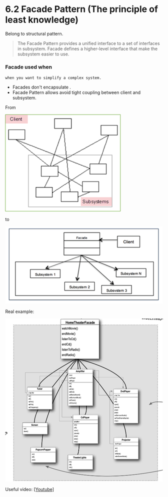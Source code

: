 # 6.2 Facade Pattern (The principle of least knowledge)

Belong to structural pattern.

> The Facade Pattern provides a unified interface to a set of interfaces in subsystem. Facade defines a higher-level interface that make the subsystem easier to use.

### Facade used when

    when you want to simplify a complex system.

* Facades don't encapsulate .
* Facade Pattern allows avoid tight coupling between client and subsystem.

From

![diagram](img/facade-legacy.png)

to

![diagram](img/facade-pattern.png)

Real example:

![diagram](img/facade.png)

Useful video:
[[Youtube]](https://www.youtube.com/watch?v=K4FkHVO5iac&t=470s)
